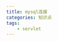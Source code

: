```yaml
---
title: mysql连接
categories: 知识点
tags: 
	- servlet
---
```

 <meta name="referrer" content="no-referrer" />